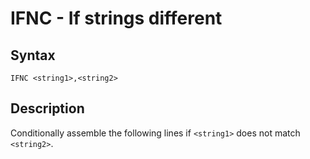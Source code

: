 # IFNC - If strings different

## Syntax
```assembly
IFNC <string1>,<string2>
```

## Description
Conditionally assemble the following lines if `<string1>` does not match `<string2>`.
